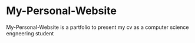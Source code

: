 # My-Personal-Website
My-Personal-Website is a partfolio to present my cv as a computer science engneering student 
